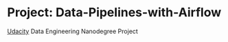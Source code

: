 # Project: Data-Pipelines-with-Airflow
[Udacity](https://www.udacity.com/) Data Engineering Nanodegree Project

